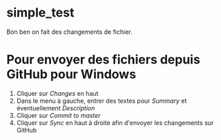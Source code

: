 # simple_test

Bon ben on fait des changements de fichier.

# Pour envoyer des fichiers depuis GitHub pour Windows

 1. Cliquer sur *Changes* en haut
 2. Dans le menu à gauche, entrer des textes pour *Summary* et éventuellement *Description*
 3. Cliquer sur *Commit to master*
 4. Cliquer sur *Sync* en haut à droite afin d'envoyer les changements sur GitHub